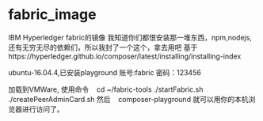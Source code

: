 # fabric_image
IBM Hyperledger fabric的镜像
我知道你们都恨安装那一堆东西，npm,nodejs,还有无穷无尽的依赖们，所以我封了一个这个，拿去用吧
基于https://hyperledger.github.io/composer/latest/installing/installing-index

ubuntu-16.04.4,已安装playground
账号:fabric
密码：123456

加载到VMWare,
使用命令
    cd ~/fabric-tools
    ./startFabric.sh
    ./createPeerAdminCard.sh
然后
    composer-playground
就可以用你的本机浏览器进行访问了。
